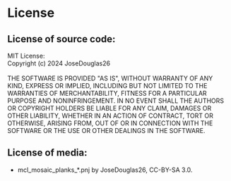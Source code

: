# License
## License of source code:
MIT License: <br>
Copyright (c) 2024 JoseDouglas26 <br><br>
THE SOFTWARE IS PROVIDED "AS IS", WITHOUT WARRANTY OF ANY KIND, EXPRESS OR IMPLIED, INCLUDING BUT NOT LIMITED TO THE WARRANTIES OF MERCHANTABILITY, FITNESS FOR A PARTICULAR PURPOSE AND NONINFRINGEMENT. IN NO EVENT SHALL THE AUTHORS OR COPYRIGHT HOLDERS BE LIABLE FOR ANY CLAIM, DAMAGES OR OTHER LIABILITY, WHETHER IN AN ACTION OF CONTRACT, TORT OR OTHERWISE, ARISING FROM, OUT OF OR IN CONNECTION WITH THE SOFTWARE OR THE USE OR OTHER DEALINGS IN THE SOFTWARE.
## License of media:
* mcl_mosaic_planks_*.pnj by JoseDouglas26, CC-BY-SA 3.0.
